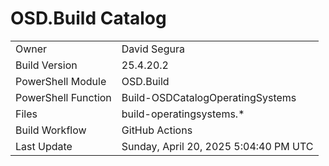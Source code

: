 ﻿# OSD.Build Catalog

| | |
|-|-|
| Owner | David Segura |
| Build Version | 25.4.20.2 |
| PowerShell Module | OSD.Build |
| PowerShell Function | Build-OSDCatalogOperatingSystems |
| Files | build-operatingsystems.* |
| Build Workflow | GitHub Actions |
| Last Update | Sunday, April 20, 2025 5:04:40 PM UTC |
